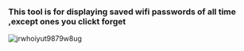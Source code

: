 ### This tool is for displaying saved wifi passwords of all time ,except ones you clickt forget


![jrwhoiyut9879w8ug](https://github.com/GH0STH4CKER/WifiPassView/assets/62290930/0da9c81b-051c-4952-bea9-bdaa4f419ece)
